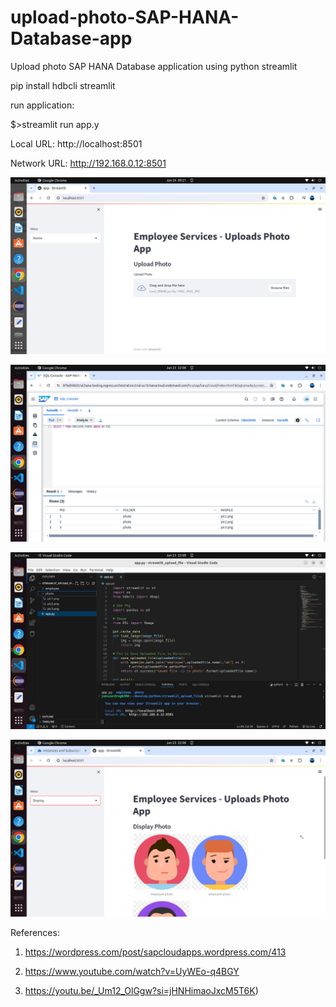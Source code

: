 # upload-photo-SAP-HANA-Database-app
Upload photo SAP HANA Database application using python streamlit

pip install hdbcli streamlit

run application:

$>streamlit run app.y

Local URL: http://localhost:8501

Network URL: http://192.168.0.12:8501

![alt text](https://github.com/jenizar/upload-photo-SAP-HANA-Database-app/blob/main/screenshot/pic1.png)

![alt text](https://github.com/jenizar/upload-photo-SAP-HANA-Database-app/blob/main/screenshot/pic2.png)

![alt text](https://github.com/jenizar/upload-photo-SAP-HANA-Database-app/blob/main/screenshot/pic3.png)

![alt text](https://github.com/jenizar/upload-photo-SAP-HANA-Database-app/blob/main/screenshot/pic4.png)

References:

1. https://wordpress.com/post/sapcloudapps.wordpress.com/413

2. https://www.youtube.com/watch?v=UyWEo-q4BGY

3. https://youtu.be/_Um12_OlGgw?si=jHNHimaoJxcM5T6K)


